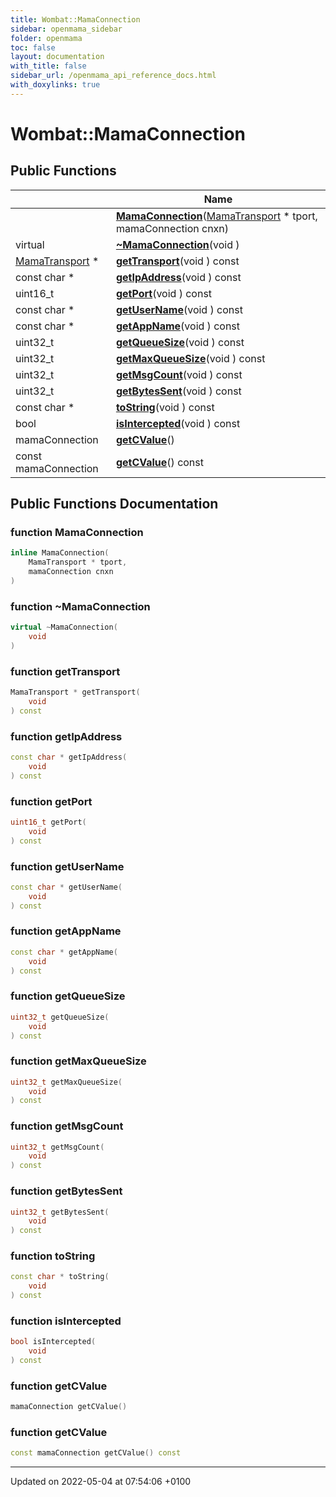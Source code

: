 ```yaml
---
title: Wombat::MamaConnection
sidebar: openmama_sidebar
folder: openmama
toc: false
layout: documentation
with_title: false
sidebar_url: /openmama_api_reference_docs.html
with_doxylinks: true
---
```


# Wombat::MamaConnection





## Public Functions

|                | Name           |
| -------------- | -------------- |
| | **[MamaConnection](classWombat_1_1MamaConnection.html#function-mamaconnection)**([MamaTransport](classWombat_1_1MamaTransport.html) * tport, mamaConnection cnxn) |
| virtual | **[~MamaConnection](classWombat_1_1MamaConnection.html#function-~mamaconnection)**(void ) |
| [MamaTransport](classWombat_1_1MamaTransport.html) * | **[getTransport](classWombat_1_1MamaConnection.html#function-gettransport)**(void ) const |
| const char * | **[getIpAddress](classWombat_1_1MamaConnection.html#function-getipaddress)**(void ) const |
| uint16_t | **[getPort](classWombat_1_1MamaConnection.html#function-getport)**(void ) const |
| const char * | **[getUserName](classWombat_1_1MamaConnection.html#function-getusername)**(void ) const |
| const char * | **[getAppName](classWombat_1_1MamaConnection.html#function-getappname)**(void ) const |
| uint32_t | **[getQueueSize](classWombat_1_1MamaConnection.html#function-getqueuesize)**(void ) const |
| uint32_t | **[getMaxQueueSize](classWombat_1_1MamaConnection.html#function-getmaxqueuesize)**(void ) const |
| uint32_t | **[getMsgCount](classWombat_1_1MamaConnection.html#function-getmsgcount)**(void ) const |
| uint32_t | **[getBytesSent](classWombat_1_1MamaConnection.html#function-getbytessent)**(void ) const |
| const char * | **[toString](classWombat_1_1MamaConnection.html#function-tostring)**(void ) const |
| bool | **[isIntercepted](classWombat_1_1MamaConnection.html#function-isintercepted)**(void ) const |
| mamaConnection | **[getCValue](classWombat_1_1MamaConnection.html#function-getcvalue)**() |
| const mamaConnection | **[getCValue](classWombat_1_1MamaConnection.html#function-getcvalue)**() const |

## Public Functions Documentation

### function MamaConnection

```cpp
inline MamaConnection(
    MamaTransport * tport,
    mamaConnection cnxn
)
```


### function ~MamaConnection

```cpp
virtual ~MamaConnection(
    void 
)
```


### function getTransport

```cpp
MamaTransport * getTransport(
    void 
) const
```


### function getIpAddress

```cpp
const char * getIpAddress(
    void 
) const
```


### function getPort

```cpp
uint16_t getPort(
    void 
) const
```


### function getUserName

```cpp
const char * getUserName(
    void 
) const
```


### function getAppName

```cpp
const char * getAppName(
    void 
) const
```


### function getQueueSize

```cpp
uint32_t getQueueSize(
    void 
) const
```


### function getMaxQueueSize

```cpp
uint32_t getMaxQueueSize(
    void 
) const
```


### function getMsgCount

```cpp
uint32_t getMsgCount(
    void 
) const
```


### function getBytesSent

```cpp
uint32_t getBytesSent(
    void 
) const
```


### function toString

```cpp
const char * toString(
    void 
) const
```


### function isIntercepted

```cpp
bool isIntercepted(
    void 
) const
```


### function getCValue

```cpp
mamaConnection getCValue()
```


### function getCValue

```cpp
const mamaConnection getCValue() const
```


-------------------------------

Updated on 2022-05-04 at 07:54:06 +0100